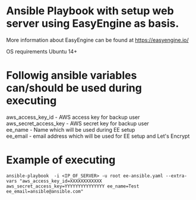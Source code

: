 # Ansible Playbook with setup web server using EasyEngine as basis. 

More information about EasyEngine can be found at https://easyengine.io/

OS requirements Ubuntu 14+

# Followig ansible variables can/should be used during executing
aws_access_key_id - AWS access key for backup user \
aws_secret_access_key - AWS secret key for backup user \
ee_name - Name which will be used during EE setup \
ee_email - email address which will be used for EE setup and Let's Encrypt

# Example of executing
```
ansible-playbook  -i <IP_OF_SERVER> -u root ee-ansible.yaml --extra-vars "aws_access_key_id=XXXXXXXXXXXX aws_secret_access_key=YYYYYYYYYYYYYYY ee_name=Test ee_email=ansible@ansible.com"
```
